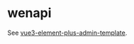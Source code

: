# wenapi

See [vue3-element-plus-admin-template](https://github.com/delgo/vue3-element-plus-admin-template).
